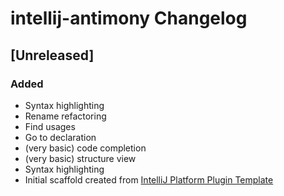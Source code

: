 <!-- Keep a Changelog guide -> https://keepachangelog.com -->

# intellij-antimony Changelog

## [Unreleased]
### Added
- Syntax highlighting
- Rename refactoring
- Find usages
- Go to declaration
- (very basic) code completion
- (very basic) structure view
- Syntax highlighting
- Initial scaffold created from [IntelliJ Platform Plugin Template](https://github.com/JetBrains/intellij-platform-plugin-template)
